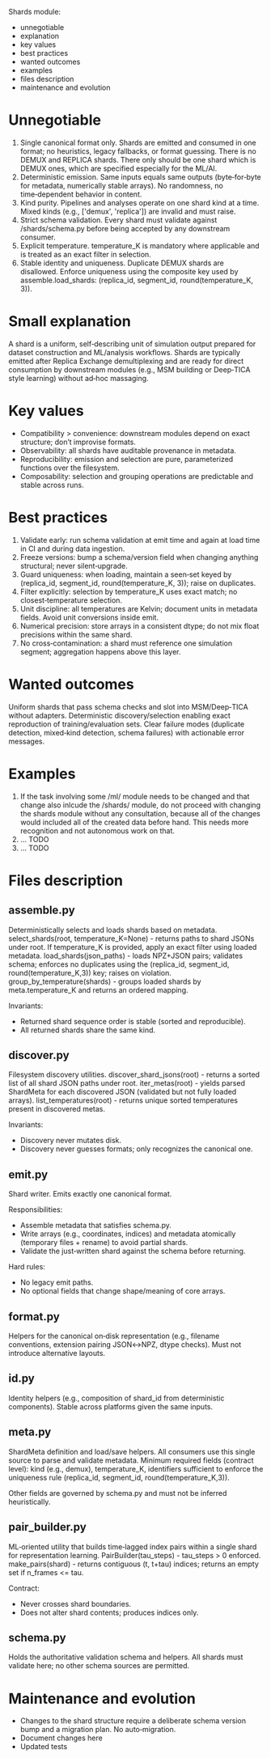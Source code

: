 Shards module:
- unnegotiable
- explanation
- key values
- best practices
- wanted outcomes
- examples
- files description
- maintenance and evolution


# Unnegotiable
1. Single canonical format only. Shards are emitted and consumed in one format; no heuristics, legacy fallbacks, or format guessing. There is no DEMUX and REPLICA shards. There only should be one shard which is DEMUX ones, which are specified especially for the ML/AI.
2. Deterministic emission. Same inputs equals same outputs (byte‑for‑byte for metadata, numerically stable arrays). No randomness, no time‑dependent behavior in content.
3. Kind purity. Pipelines and analyses operate on one shard kind at a time. Mixed kinds (e.g., ['demux', 'replica']) are invalid and must raise.
4. Strict schema validation. Every shard must validate against /shards/schema.py before being accepted by any downstream consumer.
5. Explicit temperature. temperature_K is mandatory where applicable and is treated as an exact filter in selection.
6. Stable identity and uniqueness. Duplicate DEMUX shards are disallowed. Enforce uniqueness using the composite key used by assemble.load_shards: (replica_id, segment_id, round(temperature_K, 3)).

# Small explanation
A shard is a uniform, self‑describing unit of simulation output prepared for dataset construction and ML/analysis workflows. Shards are typically emitted after Replica Exchange demultiplexing and are ready for direct consumption by downstream modules (e.g., MSM building or Deep‑TICA style learning) without ad‑hoc massaging.

# Key values
- Compatibility > convenience: downstream modules depend on exact structure; don’t improvise formats.
- Observability: all shards have auditable provenance in metadata.
- Reproducibility: emission and selection are pure, parameterized functions over the filesystem.
- Composability: selection and grouping operations are predictable and stable across runs.


# Best practices
1. Validate early: run schema validation at emit time and again at load time in CI and during data ingestion.
2. Freeze versions: bump a schema/version field when changing anything structural; never silent‑upgrade.
3. Guard uniqueness: when loading, maintain a seen‑set keyed by (replica_id, segment_id, round(temperature_K, 3)); raise on duplicates.
4. Filter explicitly: selection by temperature_K uses exact match; no closest‑temperature selection.
5. Unit discipline: all temperatures are Kelvin; document units in metadata fields. Avoid unit conversions inside emit.
6. Numerical precision: store arrays in a consistent dtype; do not mix float precisions within the same shard.
7. No cross‑contamination: a shard must reference one simulation segment; aggregation happens above this layer.

# Wanted outcomes
Uniform shards that pass schema checks and slot into MSM/Deep‑TICA without adapters.
Deterministic discovery/selection enabling exact reproduction of training/evaluation sets.
Clear failure modes (duplicate detection, mixed‑kind detection, schema failures) with actionable error messages.

# Examples
1. If the task involving some /ml/ module needs to be changed and that change also inlcude the /shards/ module, do not proceed with changing the shards module without any consultation, because all of the changes would included all of the created data before hand. This needs more recognition and not autonomous work on that.
2. ... TODO
3. ... TODO


# Files description

## assemble.py
Deterministically selects and loads shards based on metadata.
select_shards(root, temperature_K=None) - returns paths to shard JSONs under root. If temperature_K is provided, apply an exact filter using loaded metadata.
load_shards(json_paths) - loads NPZ+JSON pairs; validates schema; enforces no duplicates using the (replica_id, segment_id, round(temperature_K,3)) key; raises on violation.
group_by_temperature(shards) - groups loaded shards by meta.temperature_K and returns an ordered mapping.

Invariants:
- Returned shard sequence order is stable (sorted and reproducible).
- All returned shards share the same kind.

## discover.py
Filesystem discovery utilities.
discover_shard_jsons(root) - returns a sorted list of all shard JSON paths under root.
iter_metas(root) - yields parsed ShardMeta for each discovered JSON (validated but not fully loaded arrays).
list_temperatures(root) - returns unique sorted temperatures present in discovered metas.

Invariants:
- Discovery never mutates disk.
- Discovery never guesses formats; only recognizes the canonical one.

## emit.py
Shard writer. Emits exactly one canonical format.

Responsibilities:
- Assemble metadata that satisfies schema.py.
- Write arrays (e.g., coordinates, indices) and metadata atomically (temporary files + rename) to avoid partial shards.
- Validate the just‑written shard against the schema before returning.

Hard rules:
- No legacy emit paths.
- No optional fields that change shape/meaning of core arrays.


## format.py
Helpers for the canonical on‑disk representation (e.g., filename conventions, extension pairing JSON↔NPZ, dtype checks). Must not introduce alternative layouts.

## id.py
Identity helpers (e.g., composition of shard_id from deterministic components). Stable across platforms given the same inputs.

## meta.py
ShardMeta definition and load/save helpers. All consumers use this single source to parse and validate metadata.
Minimum required fields (contract level): kind (e.g., demux), temperature_K, identifiers sufficient to enforce the uniqueness rule (replica_id, segment_id, round(temperature_K,3)).

Other fields are governed by schema.py and must not be inferred heuristically.


## pair_builder.py
ML‑oriented utility that builds time‑lagged index pairs within a single shard for representation learning.
PairBuilder(tau_steps) - tau_steps > 0 enforced.
make_pairs(shard) - returns contiguous (t, t+tau) indices; returns an empty set if n_frames <= tau.

Contract:
- Never crosses shard boundaries.
- Does not alter shard contents; produces indices only.

## schema.py
Holds the authoritative validation schema and helpers. All shards must validate here; no other schema sources are permitted.

# Maintenance and evolution
- Changes to the shard structure require a deliberate schema version bump and a migration plan. No auto‑migration.
- Document changes here
- Updated tests
